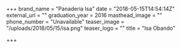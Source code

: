 +++
brand_name = "Panaderia Isa"
date = "2018-05-15T14:54:14Z"
external_url = ""
graduation_year = 2016
masthead_image = ""
phone_number = "Unavailable"
teaser_image = "/uploads/2018/05/15/isa.png"
teaser_logo = ""
title = "Isa Obando"

+++
